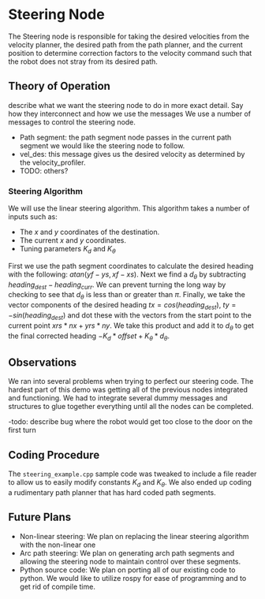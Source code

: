 # Steering Node #
The Steering node is responsible for taking the desired velocities from the 
velocity planner, the desired path from the path planner, and the current 
position to determine correction factors to the velocity command such that the 
robot does not stray from its desired path.

## Theory of Operation ##
describe what we want the steering node to do in more exact detail. Say how 
they interconnect and how we use the messages
We use a number of messages to control the steering node.
* Path segment: the path segment node passes in the current path segment we 
  would like the steering node to follow.
* vel_des: this message gives us the desired velocity as determined by the 
  velocity_profiler.
* TODO: others?

### Steering Algorithm ###
We will use the linear steering algorithm. This algorithm takes a number of 
inputs such as:

* The $x$ and $y$ coordinates of the destination.
* The current $x$ and $y$ coordinates.
* Tuning parameters $K_d$ and $K_\theta$

First we use the path segment coordinates to calculate the desired heading with 
the following: $atan(yf-ys,xf-xs)$. Next we find a $d_\theta$ by subtracting 
$heading_{dest}-heading_{curr}$. We can prevent turning the long way by 
checking to see that $d_\theta$ is less than or greater than $\pi$. Finally, we 
take the vector components of the desired heading $tx=cos(heading_{dest})$, 
$ty=-sin(heading_{dest})$ and dot these with the vectors from the start point 
to the current point $xrs*nx+yrs*ny$. We take this product and add it to 
$d_\theta$ to get the final corrected heading 
$-K_d*offset+K_{\theta}*d_\theta$.

## Observations ##
We ran into several problems when trying to perfect our steering code. The 
hardest part of this demo was getting all of the previous nodes integrated and 
functioning. We had to integrate several dummy messages and structures to glue 
together everything until all the nodes can be completed.

-todo: describe bug where the robot would get too close to the door on the 
first turn

## Coding Procedure ##
The `steering_example.cpp` sample code was tweaked to include a file
reader to allow us to easily modify constants $K_d$ and $K_\theta$. We also 
ended up coding a rudimentary path planner that has hard coded path segments. 

## Future Plans ##
* Non-linear steering:
  We plan on replacing the linear steering algorithm with the non-linear one
* Arc path steering:
  We plan on generating arch path segments and allowing the steering node to 
  maintain control over these segments.
* Python source code:
  We plan on porting all of our existing code to python. We would like to 
  utilize rospy for ease of programming and to get rid of compile time.
